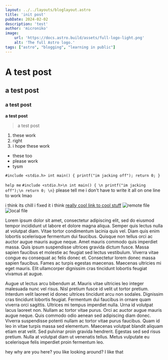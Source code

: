 ```yaml
---
layout: ../../layouts/bloglayout.astro
title: 'init post'
pubDate: 2024-02-02
description: 'test'
author: 'microniko'
image:
    url: 'https://docs.astro.build/assets/full-logo-light.png'
    alt: 'The full Astro logo.'
tags: ["astro", "blogging", "learning in public"]
---
```

# A test post
## a test post
### a test post
**a test post**
> a test post
1. these work
2. right
3. i hope these work
- these too
- please work
- tysm

``#include <stdio.h>
int main() {
    printf("im jacking off");
    return 0;
}``


`help me`
``#include <stdio.h>\n int main() { \n printf("im jacking off");\n return 0; \n}``
please tell me i don't have to write it all on one line to work lmao

i think its chill i fixed it i think
[really cool link to cool stuff](https://www.youtube.com/watch?v=3FWCvzduYZg)
![remote file](https://hard-drive.net/wp-content/uploads/2023/08/jerma-killer.jpg)
![local file](/snooze.jpg)

Lorem ipsum dolor sit amet, consectetur adipiscing elit, sed do eiusmod tempor incididunt ut labore et dolore magna aliqua. Semper quis lectus nulla at volutpat diam. Vitae tortor condimentum lacinia quis vel. Diam quis enim lobortis scelerisque fermentum dui faucibus. Quisque non tellus orci ac auctor augue mauris augue neque. Amet mauris commodo quis imperdiet massa. Quis ipsum suspendisse ultrices gravida dictum fusce. Massa sapien faucibus et molestie ac feugiat sed lectus vestibulum. Viverra vitae congue eu consequat ac felis donec et. Consectetur lorem donec massa sapien faucibus. Fames ac turpis egestas maecenas. Maecenas ultricies mi eget mauris. Elit ullamcorper dignissim cras tincidunt lobortis feugiat vivamus at augue.

Augue ut lectus arcu bibendum at. Mauris vitae ultricies leo integer malesuada nunc vel risus. Nisl pretium fusce id velit ut tortor pretium. Interdum velit laoreet id donec ultrices tincidunt arcu non sodales. Dignissim cras tincidunt lobortis feugiat. Fermentum dui faucibus in ornare quam viverra orci sagittis. Ultrices mi tempus imperdiet nulla. Urna id volutpat lacus laoreet non. Nullam ac tortor vitae purus. Orci ac auctor augue mauris augue neque. Quis commodo odio aenean sed adipiscing diam donec. Viverra suspendisse potenti nullam ac tortor vitae purus faucibus. Quam id leo in vitae turpis massa sed elementum. Maecenas volutpat blandit aliquam etiam erat velit. Sed pulvinar proin gravida hendrerit. Egestas sed sed risus pretium. Nulla at volutpat diam ut venenatis tellus. Metus vulputate eu scelerisque felis imperdiet proin fermentum leo.












hey
why are you here?
you like looking around?
I like that


